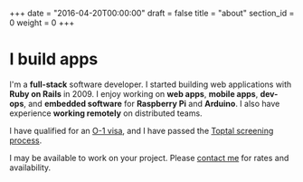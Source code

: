 +++
date = "2016-04-20T00:00:00"
draft = false
title = "about"
section_id = 0
weight = 0
+++

# I build apps

I'm a **full-stack** software developer. I started building web applications with **Ruby on Rails** in 2009. I enjoy working on **web apps**, **mobile apps**, **dev-ops**, and **embedded software** for **Raspberry Pi** and **Arduino**. I also have experience **working remotely** on distributed teams.

I have qualified for an [O-1 visa](https://www.uscis.gov/working-united-states/temporary-workers/o-1-visa-individuals-extraordinary-ability-or-achievement), and I have passed the [Toptal screening process](https://www.toptal.com/top-3-percent).

I may be available to work on your project. Please [contact me](#contact) for rates and availability.
